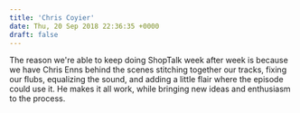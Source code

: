 ```yaml
---
title: 'Chris Coyier'
date: Thu, 20 Sep 2018 22:36:35 +0000
draft: false
---
```


The reason we're able to keep doing ShopTalk week after week is because we have Chris Enns behind the scenes stitching together our tracks, fixing our flubs, equalizing the sound, and adding a little flair where the episode could use it. He makes it all work, while bringing new ideas and enthusiasm to the process.